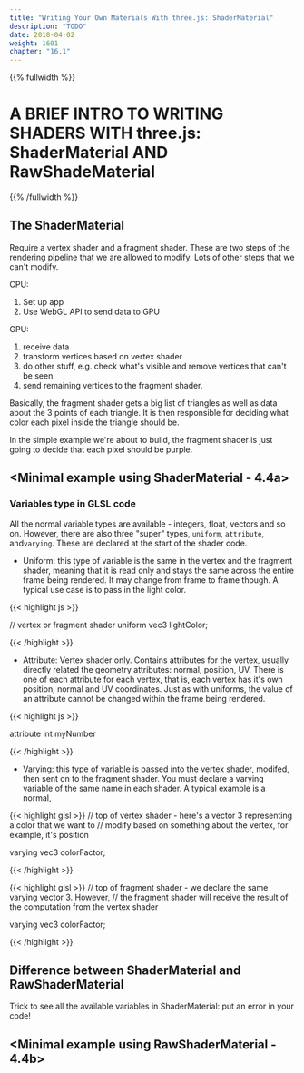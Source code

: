```yaml
---
title: "Writing Your Own Materials With three.js: ShaderMaterial"
description: "TODO"
date: 2018-04-02
weight: 1601
chapter: "16.1"
---
```

{{% fullwidth %}}
# A BRIEF INTRO TO WRITING SHADERS WITH three.js: ShaderMaterial AND RawShadeMaterial
{{% /fullwidth %}}

## The ShaderMaterial

Require a vertex shader and a fragment shader.
These are two steps of the rendering pipeline that we are allowed to modify.
Lots of other steps that we can't modify.

CPU:

1. Set up app
2. Use WebGL API to send data to GPU

GPU:

1. receive data
2. transform vertices based on vertex shader
3. do other stuff, e.g. check what's visible and remove vertices that can't be seen
4. send remaining vertices to the fragment shader.

Basically, the fragment shader gets a big list of triangles as well as data about the 3 points of each triangle. It is then responsible for deciding what color each pixel inside the triangle should be.

In the simple example we're about to build, the fragment shader is just going to decide that each pixel should be purple.

## <Minimal example using ShaderMaterial - 4.4a>

### Variables type in GLSL code

All the normal variable types are available - integers, float, vectors and so on. However, there are also three "super" types, `uniform`, `attribute`,  and`varying`. These are declared at the start of the shader code.

* Uniform: this type of variable is the same in the vertex and the fragment shader, meaning that it is read only and stays the same across the entire frame being rendered. It may change from frame to frame though. A typical use case is to pass in the light color.

{{< highlight js >}}

// vertex or fragment shader
uniform vec3 lightColor;

{{< /highlight >}}

* Attribute: Vertex shader only. Contains attributes for the vertex, usually directly related the geometry attributes: normal, position, UV. There is one of each attribute for each vertex, that is, each vertex has it's own position, normal and UV coordinates. Just as with uniforms, the value of an attribute cannot be changed within the frame being rendered.

{{< highlight js >}}

attribute int myNumber


{{< /highlight >}}

* Varying: this type of variable is passed into the vertex shader, modifed, then sent on to the fragment shader. You must declare a varying variable of the same name in each shader. A typical example is a normal,

{{< highlight glsl >}}
// top of vertex shader - here's a vector 3 representing a color that we want to
// modify based on something about the vertex, for example, it's position

varying vec3 colorFactor;

{{< /highlight >}}

{{< highlight glsl >}}
// top of fragment shader - we declare the same varying vector 3. However,
// the fragment shader will receive the result of the computation from the vertex shader

varying vec3 colorFactor;

{{< /highlight >}}

## Difference between ShaderMaterial and RawShaderMaterial

Trick to see all the available variables in ShaderMaterial: put an error in your code!


## <Minimal example using RawShaderMaterial - 4.4b>




